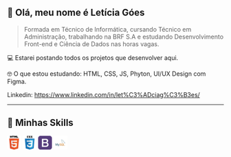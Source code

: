 ## 💜 Olá, meu nome é <strong>Letícia Góes</strong>

> Formada em Técnico de Informática, cursando Técnico em Administração, trabalhando na BRF S.A e estudando Desenvolvimento Front-end e Ciência de Dados nas horas vagas.

💻 Estarei postando todos os projetos que desenvolver aqui.

🤓 O que estou estudando: HTML, CSS, JS, Phyton, UI/UX Design com Figma.

Linkedin: https://www.linkedin.com/in/let%C3%ADciag%C3%B3es/

----

## 🚀 Minhas Skills

<code><img height="32" src="https://raw.githubusercontent.com/github/explore/80688e429a7d4ef2fca1e82350fe8e3517d3494d/topics/html/html.png" alt="HTML5"/></code>
<code><img height="32" src="https://raw.githubusercontent.com/github/explore/80688e429a7d4ef2fca1e82350fe8e3517d3494d/topics/css/css.png" alt="CSS"/></code>
<code><img height="32" src="https://raw.githubusercontent.com/github/explore/80688e429a7d4ef2fca1e82350fe8e3517d3494d/topics/bootstrap/bootstrap.png" alt="Bootstrap"/></code>
<code><img height="32" src="https://raw.githubusercontent.com/github/explore/80688e429a7d4ef2fca1e82350fe8e3517d3494d/topics/mysql/mysql.png" alt="MySQL"/></code>
